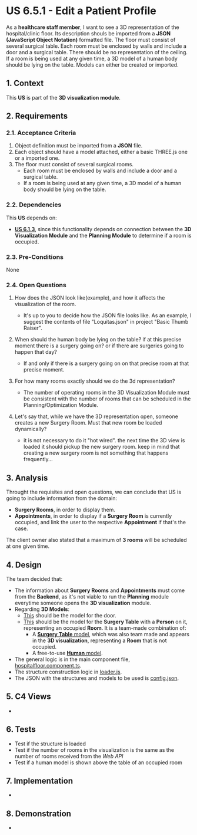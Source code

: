 # US 6.5.1 - Edit a Patient Profile

As a **healthcare staff member**, I want to see a 3D representation of the hospital/clinic floor. Its description shouls be imported from a **JSON (JavaScript Object Notation)** formatted file. The floor must consist of several surgical table. Each room must be enclosed by walls and include a door and a surgical table. There should be no representation of the ceiling. If a room is being used at any given time, a 3D model of a human body should be lying on the table. Models can either be created or imported.

## 1. Context

This **US** is part of the **3D visualization module**.

## 2. Requirements

### 2.1. Acceptance Criteria

1. Object definition must be imported from a **JSON** file.
2. Each object should have a model attached, either a basic THREE.js one or a imported one.
3. The floor must consist of several surgical rooms.
    * Each room must be enclosed by walls and include a door and a surgical table.
    * If a room is being used at any given time, a 3D model of a human body should be lying on the table.

### 2.2. Dependencies

This **US** depends on:
* [**US 6.1.3**](../6-1-3/readme.md), since this functionality depends on connection between the **3D Visualization Module** and the **Planning Module** to determine if a room is occupied.

### 2.3. Pre-Conditions

None

### 2.4. Open Questions

1. How does the JSON look like(example), and how it affects the visualization of the room.
    
    * It's up to you to decide how the JSON file looks like. As an example, I suggest the contents of file "Loquitas.json" in project "Basic Thumb Raiser".

2. When should the human body be lying on the table? if at this precise moment there is a surgery going on? or if there are surgeries going to happen that day?

    * If and only if there is a surgery going on on that precise room at that precise moment.

3. For how many rooms exactly should we do the 3d representation?

    * The number of operating rooms in the 3D Visualization Module must be consistent with the number of rooms that can be scheduled in the Planning/Optimization Module.

4. Let's say that, while we have the 3D representation open, someone creates a new Surgery Room. Must that new room be loaded dynamically?

    * it is not necessary to do it "hot wired".
the next time the 3D view is loaded it should pickup the new surgery room.
keep in mind that creating a new surgery room is not something that happens frequently...

## 3. Analysis

Throught the requisites and open questions, we can conclude that US is going to include information from the domain:
* **Surgery Rooms**, in order to display them.
* **Appointments**, in order to display if a **Surgery Room** is currently occupied, and link the user to the respective **Appointment** if that's the case.

The client owner also stated that a maximum of **3 rooms** will be scheduled at one given time.

## 4. Design

The team decided that:
* The information about **Surgery Rooms** and **Appointments** must come from the **Backend**, as it's not viable to run the **Planning** module everytime someone opens the **3D visualization** module.
* Regarding **3D Models**:
    * [This](../../../../HospitalApp/public/models/hospital-door/source/README.md) should be the model for the door.
    * [This](../../../../HospitalApp/public/models/SurgeryTableWithPerson/README.md) should be the model for the **Surgery Table** with a **Person** on it, representing an occupied **Room**. It is a team-made combination of:
        * A [**Surgery Table** model](../../../../HospitalApp/public/models/SurgeryTable/README.md), which was also team made and appears in the **3D visualization**, representing a **Room** that is not occupied.
        * A free-to-use [**Human** model](../../../../HospitalApp/public/models/Human/README.md).        
* The general logic is in the main component file, [hospitalfloor.component.ts](../../../../HospitalApp/src/app/hospitalfloor/hospitalfloor.component.ts).
* The structure construction logic in [loader.js](../../../../HospitalApp/src/app/hospitalfloor/jsfiles/loader.js).
* The JSON with the structures and models to be used is [config.json](../../../../HospitalApp/src/app/hospitalfloor/config.json).

## 5. C4 Views

-

## 6. Tests

* Test if the structure is loaded
* Test if the number of rooms in the visualization is the same as the number of rooms received from the *Web API*
* Test if a human model is shown above the table of an occupied room

## 7. Implementation

-

## 8. Demonstration

-